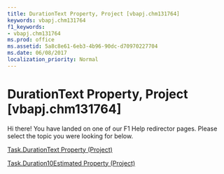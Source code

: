 ```yaml
---
title: DurationText Property, Project [vbapj.chm131764]
keywords: vbapj.chm131764
f1_keywords:
- vbapj.chm131764
ms.prod: office
ms.assetid: 5a8c8e61-6eb3-4b96-90dc-d70970227704
ms.date: 06/08/2017
localization_priority: Normal
---
```



# DurationText Property, Project [vbapj.chm131764]

Hi there! You have landed on one of our F1 Help redirector pages. Please select the topic you were looking for below.

[Task.DurationText Property (Project)](http://msdn.microsoft.com/library/4b0bbf0c-13fa-fcab-9940-b3471eb3509b%28Office.15%29.aspx)

[Task.Duration10Estimated Property (Project)](http://msdn.microsoft.com/library/e6c0dad7-8766-5549-db8c-c14a18e2130e%28Office.15%29.aspx)


